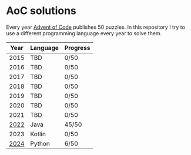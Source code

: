 # AoC solutions

Every year [Advent of Code](https://adventofcode.com/) publishes 50 puzzles.
In this repository I try to use a different programming language every year to solve them.

| Year                   | Language | Progress |
|------------------------|----------|----------|
| 2015                   | TBD      | 0/50     |
| 2016                   | TBD      | 0/50     |
| 2017                   | TBD      | 0/50     |
| 2018                   | TBD      | 0/50     |
| 2019                   | TBD      | 0/50     |
| 2020                   | TBD      | 0/50     |
| 2021                   | TBD      | 0/50     |
| [2022](2022/Readme.md) | Java     | 45/50    |
| 2023                   | Kotlin   | 0/50     |
| [2024](2024/Readme.md) | Python   | 6/50     |
